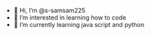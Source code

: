 - 👋 Hi, I’m @s-samsam225
- 👀 I’m interested in learning how to code
- 🌱 I’m currently learning java script and python

<!---
s-samsam225/s-samsam225 is a ✨ special ✨ repository because its `README.md` (this file) appears on your GitHub profile.
You can click the Preview link to take a look at your changes.
--->

